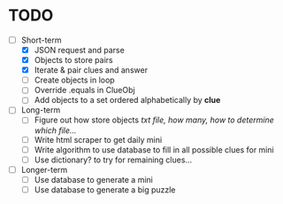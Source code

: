 # TODO

- [ ] Short-term
  - [x] JSON request and parse
  - [x] Objects to store pairs
  - [x] Iterate & pair clues and answer
  - [ ] Create objects in loop
  - [ ] Override .equals in ClueObj
  - [ ] Add objects to a set ordered alphabetically by **clue**
- [ ] Long-term
  - [ ] Figure out how store objects *txt file, how many, how to determine which file...*
  - [ ] Write html scraper to get daily mini
  - [ ] Write algorithm to use database to fill in all possible clues for mini
  - [ ] Use dictionary? to try for remaining clues...
- [ ] Longer-term
  - [ ] Use database to generate a mini
  - [ ] Use database to generate a big puzzle
